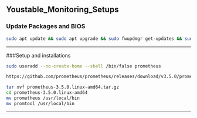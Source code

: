## Youstable_Monitoring_Setups

### Update Packages and BIOS

```bash
sudo apt update && sudo apt upgrade && sudo fwupdmgr get-updates && sudo fwupdmgr update
```
------------------------

###Setup and installations
```bash
sudo useradd --no-create-home --shell /bin/false prometheus
```
```bash
https://github.com/prometheus/prometheus/releases/download/v3.5.0/prometheus-3.5.0.linux-amd64.tar.gz
```
```bash
tar xvf prometheus-3.5.0.linux-amd64.tar.gz
cd prometheus-3.5.0.linux-amd64
mv prometheus /usr/local/bin
mv promtool /usr/local/bin
```


------------------------
